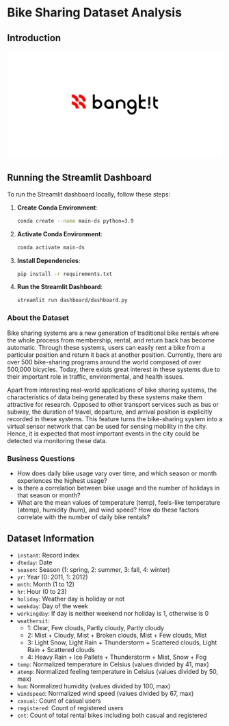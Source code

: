 # Bike Sharing Dataset Analysis

## Introduction
![Bangkit Academy 2024 Batch 1](images/bangkit.png)

## Running the Streamlit Dashboard

To run the Streamlit dashboard locally, follow these steps:

1. **Create Conda Environment**:
   ```bash
   conda create --name main-ds python=3.9
2. **Activate Conda Environment**:
   ```bash
   conda activate main-ds
3. **Install Dependencies**:
   ```bash
   pip install -r requirements.txt
2. **Run the Streamlit Dashboard**:
   ```bash
   streamlit run dashboard/dashboard.py

### About the Dataset
Bike sharing systems are a new generation of traditional bike rentals where the whole process from membership, rental, and return back has become automatic. Through these systems, users can easily rent a bike from a particular position and return it back at another position. Currently, there are over 500 bike-sharing programs around the world composed of over 500,000 bicycles. Today, there exists great interest in these systems due to their important role in traffic, environmental, and health issues.

Apart from interesting real-world applications of bike sharing systems, the characteristics of data being generated by these systems make them attractive for research. Opposed to other transport services such as bus or subway, the duration of travel, departure, and arrival position is explicitly recorded in these systems. This feature turns the bike-sharing system into a virtual sensor network that can be used for sensing mobility in the city. Hence, it is expected that most important events in the city could be detected via monitoring these data.

### Business Questions
- How does daily bike usage vary over time, and which season or month experiences the highest usage?
- Is there a correlation between bike usage and the number of holidays in that season or month?
- What are the mean values of temperature (temp), feels-like temperature (atemp), humidity (hum), and wind speed? How do these factors correlate with the number of daily bike rentals?

## Dataset Information
- `instant`: Record index
- `dteday`: Date
- `season`: Season (1: spring, 2: summer, 3: fall, 4: winter)
- `yr`: Year (0: 2011, 1: 2012)
- `mnth`: Month (1 to 12)
- `hr`: Hour (0 to 23)
- `holiday`: Weather day is holiday or not
- `weekday`: Day of the week
- `workingday`: If day is neither weekend nor holiday is 1, otherwise is 0
- `weathersit`: 
    - 1: Clear, Few clouds, Partly cloudy, Partly cloudy
    - 2: Mist + Cloudy, Mist + Broken clouds, Mist + Few clouds, Mist
    - 3: Light Snow, Light Rain + Thunderstorm + Scattered clouds, Light Rain + Scattered clouds
    - 4: Heavy Rain + Ice Pallets + Thunderstorm + Mist, Snow + Fog
- `temp`: Normalized temperature in Celsius (values divided by 41, max)
- `atemp`: Normalized feeling temperature in Celsius (values divided by 50, max)
- `hum`: Normalized humidity (values divided by 100, max)
- `windspeed`: Normalized wind speed (values divided by 67, max)
- `casual`: Count of casual users
- `registered`: Count of registered users
- `cnt`: Count of total rental bikes including both casual and registered